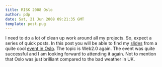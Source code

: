 ```yaml
---
title: RISK 2008 Oslo
author: pdp
date: Sat, 21 Jun 2008 09:21:35 GMT
template: post.pug
---
```


I need to do a lot of clean up work around all my projects. So, expect a series of quick posts. In this post you will be able to find my [slides](/files/2008/06/risk2008-oslo-slides.pdf) from a quite cool [event in Oslo](http://www.mnemonic.no/features/risk-2008-2/view?set_language=en). The topic is Web2.0 again. The event was quite successful and I am looking forward to attending it again. Not to mention that Oslo was just brilliant compared to the bad weather in UK.
